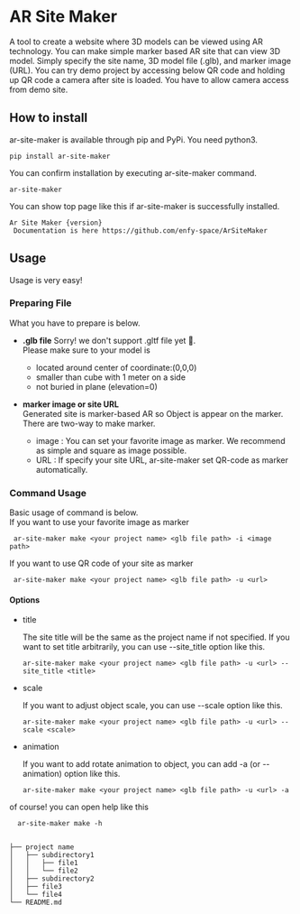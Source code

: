 # AR Site Maker
A tool to create a website where 3D models can be viewed using AR technology.
You can make simple marker based AR site that can view 3D model. 
Simply specify the site name, 3D model file (.glb), and marker image (URL).
You can try demo project by accessing below QR code and holding up QR code a camera after site is loaded.
You have to allow camera access from demo site.

## How to install
ar-site-maker is available through pip and PyPi. You need python3.
```
pip install ar-site-maker
```
You can confirm installation by executing ar-site-maker command.
```
ar-site-maker 
```
You can show top page like this if ar-site-maker is successfully installed.
```
Ar Site Maker {version}
 Documentation is here https://github.com/enfy-space/ArSiteMaker
```

## Usage
Usage is very easy!
<br>
### Preparing File
What you have to prepare is below.
* <b>.glb file</b>
  Sorry! we don't support .gltf file yet 🥹.
  <br>Please make sure to your model is

  * located around center of coordinate:(0,0,0) 
  * smaller than cube with 1 meter on a side
  * not buried in plane (elevation=0)

* <b> marker image or site URL </b>
  <br>Generated site is marker-based AR so Object is appear on the marker.
  There are two-way to make marker. 
  
  * image : You can set your favorite image as marker. 
  We recommend as simple and square as image possible.
  * URL : If specify your site URL, ar-site-maker set QR-code as marker automatically.

### Command Usage
Basic usage of command is below. <br>
If you want to use your favorite image as marker
```
 ar-site-maker make <your project name> <glb file path> -i <image path>
```
If you want to use QR code of your site as marker
```
 ar-site-maker make <your project name> <glb file path> -u <url>
```
#### Options
* title

  The site title will be the same as the project name if not specified.
If you want to set title arbitrarily, you can use --site_title option like this.
  ```
  ar-site-maker make <your project name> <glb file path> -u <url> --site_title <title>
  ```

* scale

  If you want to adjust object scale, you can use --scale option like this.
  ```
  ar-site-maker make <your project name> <glb file path> -u <url> --scale <scale>
  ```
* animation

  If you want to add rotate animation to object, you can add -a (or --animation) option like this.
  ```
  ar-site-maker make <your project name> <glb file path> -u <url> -a 
  ```

of course! you can open help like this
```
  ar-site-maker make -h 
```

```

├── project name
│   ├── subdirectory1 
│   │   ├── file1 
│   │   └── file2 
│   ├── subdirectory2
│   ├── file3 
│   └── file4
└── README.md

```